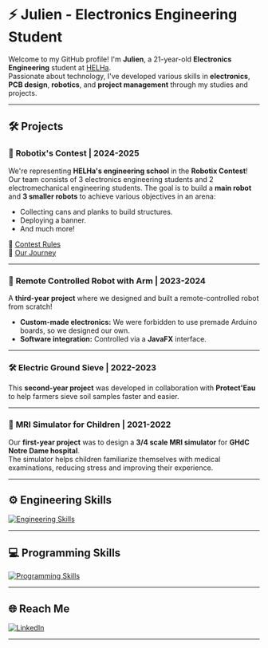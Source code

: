 # ⚡ Julien - Electronics Engineering Student

Welcome to my GitHub profile! I'm **Julien**, a 21-year-old **Electronics Engineering** student at [HELHa](https://www.helha.be/).  
Passionate about technology, I've developed various skills in **electronics**, **PCB design**, **robotics**, and **project management** through my studies and projects.

---

## 🛠️ Projects

### 🤖 **Robotix's Contest | 2024-2025**
We're representing **HELHa's engineering school** in the **Robotix Contest**!  
Our team consists of 3 electronics engineering students and 2 electromechanical engineering students. The goal is to build a **main robot** and **3 smaller robots** to achieve various objectives in an arena:
- Collecting cans and planks to build structures.
- Deploying a banner.
- And much more!

🔗 [Contest Rules](https://www.eurobot.org/eurobot-contest/eurobot-2025/)  
🔗 [Our Journey](https://be.linkedin.com/in/julien-navez)

---

### 🤖 **Remote Controlled Robot with Arm | 2023-2024**
A **third-year project** where we designed and built a remote-controlled robot from scratch!  
- **Custom-made electronics:** We were forbidden to use premade Arduino boards, so we designed our own.
- **Software integration:** Controlled via a **JavaFX** interface.

---

### 🛠️ **Electric Ground Sieve | 2022-2023**
This **second-year project** was developed in collaboration with **Protect'Eau** to help farmers sieve soil samples faster and easier.

---

### 🏥 **MRI Simulator for Children | 2021-2022**
Our **first-year project** was to design a **3/4 scale MRI simulator** for **GHdC Notre Dame hospital**.  
The simulator helps children familiarize themselves with medical examinations, reducing stress and improving their experience.

---

## ⚙️ Engineering Skills
[![Engineering Skills](https://skillicons.dev/icons?i=autocad,latex,matlab,octave)](https://skillicons.dev)

---

## 💻 Programming Skills
[![Programming Skills](https://skillicons.dev/icons?i=arduino,c,github,idea,java,opencv,py,vscode,js)](https://skillicons.dev)

---

## 🌐 Reach Me
[![LinkedIn](https://skillicons.dev/icons?i=linkedin)](https://be.linkedin.com/in/julien-navez)

---